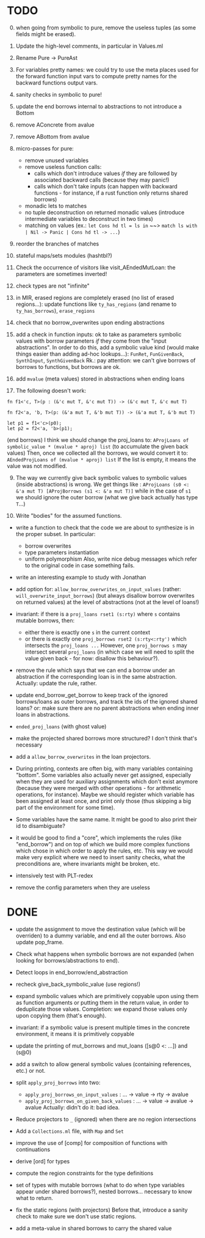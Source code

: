 # TODO

0. when going from symbolic to pure, remove the useless tuples (as some fields
   might be erased).

0. Update the high-level comments, in particular in Values.ml

0. Rename Pure -> PureAst

0. For variables pretty names: we could try to use the meta places used for the
   forward function input vars to compute pretty names for the backward functions
   output vars.

0. sanity checks in symbolic to pure!

0. update the end borrows internal to abstractions to not introduce a Bottom

0. remove AConcrete from avalue

0. remove ABottom from avalue

0. micro-passes for pure:
   - remove unused variables
   - remove useless function calls:
     - calls which don't introduce values *if* they are followed by associated
       backward calls (because they may panic!)
     - calls which don't take inputs (can happen with backward functions - for
       instance, if a rust function only returns shared borrows)
   - monadic lets to matches
   - no tuple deconstruction on returned monadic values (introduce intermediate
     variables to deconstruct in two times)
   - matching on values (ex.: `let Cons hd tl = ls in` ~~>
     `match ls with | Nil -> Panic | Cons hd tl -> ...`)

1. reorder the branches of matches

1. stateful maps/sets modules (hashtbl?)

1. Check the occurrence of visitors like visit_AEndedMutLoan: the parameters are
   sometimes inverted!

2. check types are not "infinite"

3. in MIR, erased regions are completely erased (no list of erased regions...):
  update functions like `ty_has_regions` (and rename to `ty_has_borrows`),
  `erase_regions`

4. check that no borrow_overwrites upon ending abstractions

5. add a check in function inputs: ok to take as parameters symbolic values with
  borrow parameters *if* they come from the "input abstractions".
  In order to do this, add a symbolic value kind (would make things easier than
  adding ad-hoc lookups...): `FunRet`, `FunGivenBack`, `SynthInput`, `SynthGivenBack`
  Rk.: pay attention: we can't give borrows of borrows to functions, but borrows
  are ok.

6. add `mvalue` (meta values) stored in abstractions when ending loans

8. The following doesn't work:
  ```
  fn f1<'c, T>(p : (&'c mut T, &'c mut T)) -> (&'c mut T, &'c mut T)

  fn f2<'a, 'b, T>(p: (&'a mut T, &'b mut T)) -> (&'a mut T, &'b mut T)

  let p1 = f1<'c>(p0);
  let p2 = f2<'a, 'b>(p1);
  ```
  (end borrows)
  I think we should change the proj_loans to:
  `AProjLoans of symbolic_value * (mvalue * aproj) list`
  (to accumulate the given back values)
  Then, once we collected all the borrows, we would convert it to:
  `AEndedProjLoans of (mvalue * aproj) list`
  If the list is empty, it means the value was not modified.

9. The way we currently give back symbolic values to symbolic values (inside
   abstractions) is wrong.
   We get things like :
   `AProjLoans (s0 <: &'a mut T) [AProjBorrows (s1 <: &'a mut T)]`
   while in the case of `s1` we should ignore the outer borrow (what we give
   back actually has type `T`...)
  
10. Write "bodies" for the assumed functions.

* write a function to check that the code we are about to synthesize is in the proper
  subset. In particular:
  * borrow overwrites
  * type parameters instantiation
  * uniform polymorphism
  Also, write nice debug messages which refer to the original code in case
  something fails.
* write an interesting example to study with Jonathan

* add option for: `allow_borrow_overwrites_on_input_values`
  (rather: `will_overwrite_input_borrows`)
  (but always disallow borrow overwrites on returned values)
  at the level of abstractions (not at the level of loans!)

* invariant: if there is a `proj_loans rset1 (s:rty)` where `s` contains mutable
  borrows, then:
  * either there is exactly one `s` in the current context
  * or there is exactly one `proj_borrows rset2 (s:rty<:rty')` which intersects
    the `proj_loans ...`
  However, one `proj_borrows s` may intersect several `proj_loans` (in which
  case we will need to split the value given back - for now: disallow this
  behaviour?).

* remove the rule which says that we can end a borrow under an abstraction if
  the corresponding loan is in the same abstraction.
  Actually: update the rule, rather.

* update end_borrow_get_borrow to keep track of the ignored borrows/loans as
  outer borrows, and track the ids of the ignored shared loans?
  or: make sure there are no parent abstractions when ending inner loans in
  abstractions.

* `ended_proj_loans` (with ghost value)

* make the projected shared borrows more structured? I don't think that's necessary

* add a `allow_borrow_overwrites` in the loan projectors.

* During printing, contexts are often big, with many variables containing "bottom".
  Some variables also actually never get assigned, especially when they are used
  for auxiliary assignments which don't exist anymore (because they were merged
  with other operations - for arithmetic operations, for instance).
  Maybe we should register which variable has been assigned at least once, and
  print only those (thus skipping a big part of the environment for some time).

* Some variables have the same name. It might be good to also print their id
  to disambiguate?

* it would be good to find a "core", which implements the rules (like
  "end_borrow") and on top of which we build more complex functions which
  chose in which order to apply the rules, etc. This way we would make very
  explicit where we need to insert sanity checks, what the preconditions are,
  where invariants might be broken, etc.

* intensively test with PLT-redex

* remove the config parameters when they are useless

# DONE

* update the assignment to move the destination value (which will be overriden)
  to a dummy variable, and end all the outer borrows.
  Also update pop_frame.

* Check what happens when symbolic borrows are not expanded (when looking for
  borrows/abstractions to end).

* Detect loops in end_borrow/end_abstraction

* recheck give_back_symbolic_value (use regions!)

* expand symbolic values which are primitively copyable upon using them as
  function arguments or putting them in the return value, in order to deduplicate
  those values.
  Completion: we expand those values only upon copying them (that's enough).

* invariant: if a symbolic value is present multiple times in the concrete environment,
  it means it is primitively copyable

* update the printing of mut_borrows and mut_loans ([s@0 <: ...]) and (s@0)

* add a switch to allow general symbolic values (containing references, etc.)
  or not.

* split `apply_proj_borrows` into two:
  * `apply_proj_borrows_on_input_values` : ... -> value -> rty -> avalue
  * `apply_proj_borrows_on_given_back_values` : ... -> value -> avalue -> avalue
  Actually: didn't do it: bad idea.

* Reduce projectors to `_` (ignored) when there are no region intersections

* Add a `Collections.ml` file, with `Map` and `Set`

* improve the use of [comp] for composition of functions with continuations

* derive [ord] for types

* compute the region constraints for the type definitions

* set of types with mutable borrows (what to do when type variables appear under
  shared borrows?), nested borrows...
  necessary to know what to return.

* fix the static regions (with projectors)
  Before that, introduce a sanity check to make sure we don't use static regions.

* add a meta-value in shared borrows to carry the shared value
